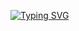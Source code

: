 
[![Typing SVG](https://readme-typing-svg.demolab.com/?lines=Hey!+I'm+Adeland!;Aspiring+Software+Engineer+🤩)](https://git.io/typing-svg)
